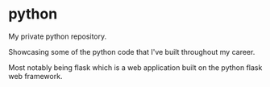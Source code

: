 # python

My private python repository.

Showcasing some of the python code that I've built throughout my career.

Most notably being flask which is a web application built on the python flask web framework.

